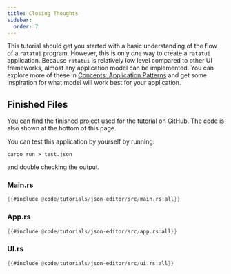 ```yaml
---
title: Closing Thoughts
sidebar:
  order: 7
---
```


This tutorial should get you started with a basic understanding of the flow of a `ratatui` program.
However, this is only _one_ way to create a `ratatui` application. Because `ratatui` is relatively
low level compared to other UI frameworks, almost any application model can be implemented. You can
explore more of these in
[Concepts: Application Patterns](/concepts/application-patterns/the-elm-architecture/) and get some
inspiration for what model will work best for your application.

## Finished Files

You can find the finished project used for the tutorial on
[GitHub](https://github.com/ratatui/ratatui-website/tree/main/code/tutorials/json-editor). The code is also
shown at the bottom of this page.

You can test this application by yourself by running:

```shell
cargo run > test.json
```

and double checking the output.

### Main.rs

```rust
{{#include @code/tutorials/json-editor/src/main.rs:all}}
```

### App.rs

```rust
{{#include @code/tutorials/json-editor/src/app.rs:all}}
```

### UI.rs

```rust
{{#include @code/tutorials/json-editor/src/ui.rs:all}}
```
